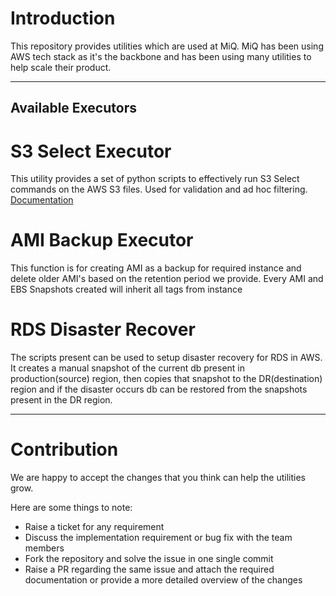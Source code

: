 # Introduction

This repository provides utilities which are used at MiQ.
MiQ has been using AWS tech stack as it's the backbone and has been using many utilities to help scale their product.

---
 Available Executors
---

# S3 Select Executor

This utility provides a set of python scripts to effectively run S3 Select commands on the AWS S3 files. 
Used for validation and ad hoc filtering. [Documentation](s3_select_executor/README.md)


# AMI Backup Executor

This function is for creating AMI as a backup for required instance and delete older AMI's based on the retention period we provide. Every AMI and EBS Snapshots created will inherit all tags from instance


# RDS Disaster Recover
The scripts present can be used to setup disaster recovery for RDS in AWS. It creates a manual snapshot of the current db present in production(source) region, then copies that snapshot to the DR(destination) region and if the disaster occurs db can be restored from the snapshots present in the DR region.


---

# Contribution
We are happy to accept the changes that you think can help the utilities grow.

Here are some things to note:

* Raise a ticket for any requirement
* Discuss the implementation requirement or bug fix with the team members
* Fork the repository and solve the issue in one single commit
* Raise a PR regarding the same issue and attach the required documentation or provide a more detailed overview of the changes
 
